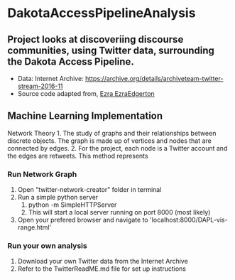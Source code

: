 # DakotaAccessPipelineAnalysis

## Project looks at discoveriing discourse communities, using Twitter data, surrounding the Dakota Access Pipeline.
* Data: Internet Archive: https://archive.org/details/archiveteam-twitter-stream-2016-11
* Source code adapted from, [Ezra EzraEdgerton](https://github.com/EzraEdgerton/twitter_search)
## Machine Learning Implementation

Network Theory
	1. The study of graphs and their relationships between discrete objects. The graph is made up of vertices and nodes that are connected by edges.
	2. For the project, each node is a Twitter account and the edges are retweets. This method represents 
### Run Network Graph

1. Open "twitter-network-creator" folder in terminal
2. Run a simple python server
	1. python -m SimpleHTTPServer
	2. This will start a local server running on port 8000 (most likely)
3. Open your prefered browser and navigate to 'localhost:8000/DAPL-vis-range.html'
### Run your own analysis

1. Download your own Twitter data from the Internet Archive 
2. Refer to the TwitterReadME.md file for set up instructions

